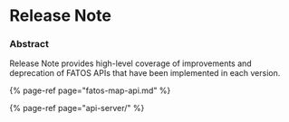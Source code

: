 # Release Note

### Abstract

Release Note provides high-level coverage of improvements and deprecation of FATOS APIs that have been implemented in each version.

{% page-ref page="fatos-map-api.md" %}

{% page-ref page="api-server/" %}



